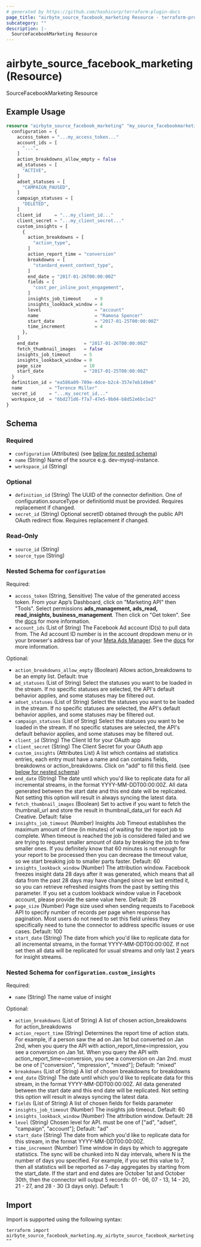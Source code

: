 ```yaml
---
# generated by https://github.com/hashicorp/terraform-plugin-docs
page_title: "airbyte_source_facebook_marketing Resource - terraform-provider-airbyte"
subcategory: ""
description: |-
  SourceFacebookMarketing Resource
---
```


# airbyte_source_facebook_marketing (Resource)

SourceFacebookMarketing Resource

## Example Usage

```terraform
resource "airbyte_source_facebook_marketing" "my_source_facebookmarketing" {
  configuration = {
    access_token = "...my_access_token..."
    account_ids = [
      "...",
    ]
    action_breakdowns_allow_empty = false
    ad_statuses = [
      "ACTIVE",
    ]
    adset_statuses = [
      "CAMPAIGN_PAUSED",
    ]
    campaign_statuses = [
      "DELETED",
    ]
    client_id     = "...my_client_id..."
    client_secret = "...my_client_secret..."
    custom_insights = [
      {
        action_breakdowns = [
          "action_type",
        ]
        action_report_time = "conversion"
        breakdowns = [
          "standard_event_content_type",
        ]
        end_date = "2017-01-26T00:00:00Z"
        fields = [
          "cost_per_inline_post_engagement",
        ]
        insights_job_timeout     = 9
        insights_lookback_window = 4
        level                    = "account"
        name                     = "Ramona Spencer"
        start_date               = "2017-01-25T00:00:00Z"
        time_increment           = 4
      },
    ]
    end_date                 = "2017-01-26T00:00:00Z"
    fetch_thumbnail_images   = false
    insights_job_timeout     = 5
    insights_lookback_window = 0
    page_size                = 10
    start_date               = "2017-01-25T00:00:00Z"
  }
  definition_id = "ea586a09-709e-4dce-b2c4-357e7eb149e6"
  name          = "Terence Miller"
  secret_id     = "...my_secret_id..."
  workspace_id  = "6bd271d6-f7a7-47e5-9b04-b8d52e6bc1e2"
}
```

<!-- schema generated by tfplugindocs -->
## Schema

### Required

- `configuration` (Attributes) (see [below for nested schema](#nestedatt--configuration))
- `name` (String) Name of the source e.g. dev-mysql-instance.
- `workspace_id` (String)

### Optional

- `definition_id` (String) The UUID of the connector definition. One of configuration.sourceType or definitionId must be provided. Requires replacement if changed.
- `secret_id` (String) Optional secretID obtained through the public API OAuth redirect flow. Requires replacement if changed.

### Read-Only

- `source_id` (String)
- `source_type` (String)

<a id="nestedatt--configuration"></a>
### Nested Schema for `configuration`

Required:

- `access_token` (String, Sensitive) The value of the generated access token. From your App’s Dashboard, click on "Marketing API" then "Tools". Select permissions <b>ads_management, ads_read, read_insights, business_management</b>. Then click on "Get token". See the <a href="https://docs.airbyte.com/integrations/sources/facebook-marketing">docs</a> for more information.
- `account_ids` (List of String) The Facebook Ad account ID(s) to pull data from. The Ad account ID number is in the account dropdown menu or in your browser's address bar of your <a href="https://adsmanager.facebook.com/adsmanager/">Meta Ads Manager</a>. See the <a href="https://www.facebook.com/business/help/1492627900875762">docs</a> for more information.

Optional:

- `action_breakdowns_allow_empty` (Boolean) Allows action_breakdowns to be an empty list. Default: true
- `ad_statuses` (List of String) Select the statuses you want to be loaded in the stream. If no specific statuses are selected, the API's default behavior applies, and some statuses may be filtered out.
- `adset_statuses` (List of String) Select the statuses you want to be loaded in the stream. If no specific statuses are selected, the API's default behavior applies, and some statuses may be filtered out.
- `campaign_statuses` (List of String) Select the statuses you want to be loaded in the stream. If no specific statuses are selected, the API's default behavior applies, and some statuses may be filtered out.
- `client_id` (String) The Client Id for your OAuth app
- `client_secret` (String) The Client Secret for your OAuth app
- `custom_insights` (Attributes List) A list which contains ad statistics entries, each entry must have a name and can contains fields, breakdowns or action_breakdowns. Click on "add" to fill this field. (see [below for nested schema](#nestedatt--configuration--custom_insights))
- `end_date` (String) The date until which you'd like to replicate data for all incremental streams, in the format YYYY-MM-DDT00:00:00Z. All data generated between the start date and this end date will be replicated. Not setting this option will result in always syncing the latest data.
- `fetch_thumbnail_images` (Boolean) Set to active if you want to fetch the thumbnail_url and store the result in thumbnail_data_url for each Ad Creative. Default: false
- `insights_job_timeout` (Number) Insights Job Timeout establishes the maximum amount of time (in minutes) of waiting for the report job to complete. When timeout is reached the job is considered failed and we are trying to request smaller amount of data by breaking the job to few smaller ones. If you definitely know that 60 minutes is not enough for your report to be processed then you can decrease the timeout value, so we start breaking job to smaller parts faster. Default: 60
- `insights_lookback_window` (Number) The attribution window. Facebook freezes insight data 28 days after it was generated, which means that all data from the past 28 days may have changed since we last emitted it, so you can retrieve refreshed insights from the past by setting this parameter. If you set a custom lookback window value in Facebook account, please provide the same value here. Default: 28
- `page_size` (Number) Page size used when sending requests to Facebook API to specify number of records per page when response has pagination. Most users do not need to set this field unless they specifically need to tune the connector to address specific issues or use cases. Default: 100
- `start_date` (String) The date from which you'd like to replicate data for all incremental streams, in the format YYYY-MM-DDT00:00:00Z. If not set then all data will be replicated for usual streams and only last 2 years for insight streams.

<a id="nestedatt--configuration--custom_insights"></a>
### Nested Schema for `configuration.custom_insights`

Required:

- `name` (String) The name value of insight

Optional:

- `action_breakdowns` (List of String) A list of chosen action_breakdowns for action_breakdowns
- `action_report_time` (String) Determines the report time of action stats. For example, if a person saw the ad on Jan 1st but converted on Jan 2nd, when you query the API with action_report_time=impression, you see a conversion on Jan 1st. When you query the API with action_report_time=conversion, you see a conversion on Jan 2nd. must be one of ["conversion", "impression", "mixed"]; Default: "mixed"
- `breakdowns` (List of String) A list of chosen breakdowns for breakdowns
- `end_date` (String) The date until which you'd like to replicate data for this stream, in the format YYYY-MM-DDT00:00:00Z. All data generated between the start date and this end date will be replicated. Not setting this option will result in always syncing the latest data.
- `fields` (List of String) A list of chosen fields for fields parameter
- `insights_job_timeout` (Number) The insights job timeout. Default: 60
- `insights_lookback_window` (Number) The attribution window. Default: 28
- `level` (String) Chosen level for API. must be one of ["ad", "adset", "campaign", "account"]; Default: "ad"
- `start_date` (String) The date from which you'd like to replicate data for this stream, in the format YYYY-MM-DDT00:00:00Z.
- `time_increment` (Number) Time window in days by which to aggregate statistics. The sync will be chunked into N day intervals, where N is the number of days you specified. For example, if you set this value to 7, then all statistics will be reported as 7-day aggregates by starting from the start_date. If the start and end dates are October 1st and October 30th, then the connector will output 5 records: 01 - 06, 07 - 13, 14 - 20, 21 - 27, and 28 - 30 (3 days only). Default: 1

## Import

Import is supported using the following syntax:

```shell
terraform import airbyte_source_facebook_marketing.my_airbyte_source_facebook_marketing ""
```
